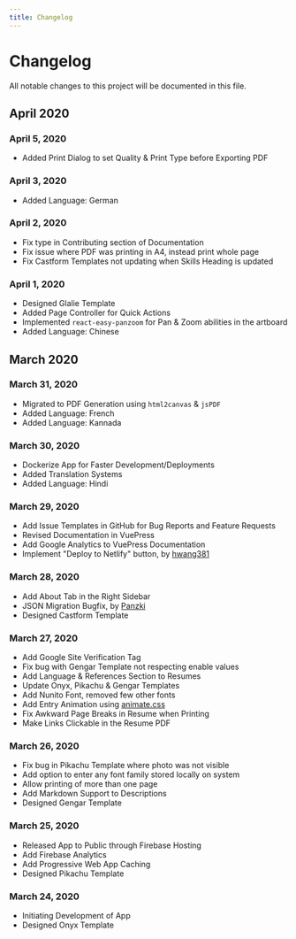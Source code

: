 ```yaml
---
title: Changelog
---
```


# Changelog

All notable changes to this project will be documented in this file.

## April 2020

### April 5, 2020

- Added Print Dialog to set Quality & Print Type before Exporting PDF

### April 3, 2020

- Added Language: German

### April 2, 2020

- Fix type in Contributing section of Documentation
- Fix issue where PDF was printing in A4, instead print whole page
- Fix Castform Templates not updating when Skills Heading is updated

### April 1, 2020

- Designed Glalie Template
- Added Page Controller for Quick Actions
- Implemented `react-easy-panzoom` for Pan & Zoom abilities in the artboard
- Added Language: Chinese

## March 2020

### March 31, 2020

- Migrated to PDF Generation using `html2canvas` & `jsPDF`
- Added Language: French
- Added Language: Kannada

### March 30, 2020

- Dockerize App for Faster Development/Deployments
- Added Translation Systems
- Added Language: Hindi

### March 29, 2020

- Add Issue Templates in GitHub for Bug Reports and Feature Requests
- Revised Documentation in VuePress
- Add Google Analytics to VuePress Documentation
- Implement "Deploy to Netlify" button, by [hwang381](https://github.com/hwang381)

### March 28, 2020

- Add About Tab in the Right Sidebar
- JSON Migration Bugfix, by [Panzki](https://github.com/Panzki)
- Designed Castform Template

### March 27, 2020

- Add Google Site Verification Tag
- Fix bug with Gengar Template not respecting enable values
- Add Language & References Section to Resumes
- Update Onyx, Pikachu & Gengar Templates
- Add Nunito Font, removed few other fonts
- Add Entry Animation using [animate.css](https://daneden.github.io/animate.css/)
- Fix Awkward Page Breaks in Resume when Printing
- Make Links Clickable in the Resume PDF

### March 26, 2020

- Fix bug in Pikachu Template where photo was not visible
- Add option to enter any font family stored locally on system
- Allow printing of more than one page
- Add Markdown Support to Descriptions
- Designed Gengar Template

### March 25, 2020

- Released App to Public through Firebase Hosting
- Add Firebase Analytics
- Add Progressive Web App Caching
- Designed Pikachu Template

### March 24, 2020

- Initiating Development of App
- Designed Onyx Template
